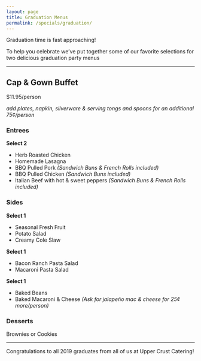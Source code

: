 ```yaml
---
layout: page
title: Graduation Menus
permalink: /specials/graduation/
---
```


Graduation time is fast approaching!

To help you celebrate we’ve put together some of our favorite selections for two delicious graduation party menus

***

## Cap & Gown Buffet

$11.95/person

*add plates, napkin, silverware & serving tongs and spoons for an additional 75¢/person*

### Entrees

**Select 2**

- Herb Roasted Chicken
- Homemade Lasagna
- BBQ Pulled Pork *(Sandwich Buns & French Rolls included)*
- BBQ Pulled Chicken *(Sandwich Buns included)*
- Italian Beef with hot & sweet peppers *(Sandwich Buns & French Rolls included)*

### Sides

**Select 1**

- Seasonal Fresh Fruit
- Potato Salad
- Creamy Cole Slaw

**Select 1**

- Bacon Ranch Pasta Salad
- Macaroni Pasta Salad

**Select 1**

- Baked Beans
- Baked Macaroni & Cheese *(Ask for jalapeño mac & cheese for 25¢ more/person)*

### Desserts

Brownies or Cookies

***

Congratulations to all 2019 graduates from all of us at Upper Crust Catering!
